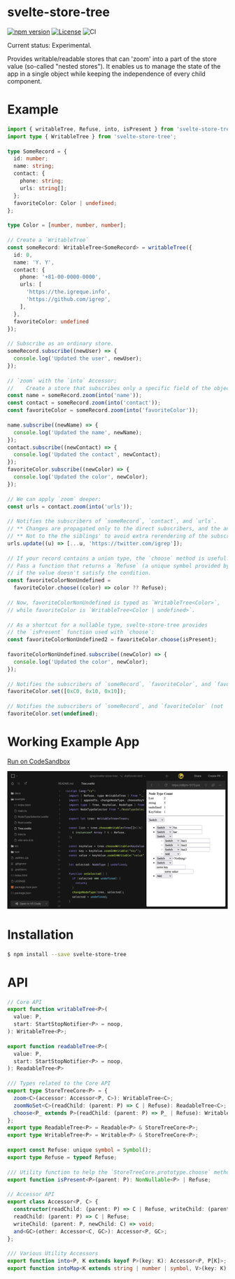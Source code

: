 # svelte-store-tree

[![npm version](https://badge.fury.io/js/svelte-store-tree.svg)](https://badge.fury.io/js/svelte-store-tree)
[![License](https://img.shields.io/badge/License-BSD_3--Clause-blue.svg)](https://opensource.org/licenses/BSD-3-Clause)
![CI](https://github.com/igrep/svelte-store-tree/actions/workflows/ci.yaml/badge.svg)

Current status: Experimental.

Provides writable/readable stores that can 'zoom' into a part of the store
value (so-called "nested stores"). It enables us to manage the state of the app
in a single object while keeping the independence of every child component.

# Example

<!-- BEGIN README TEST -->

```typescript
import { writableTree, Refuse, into, isPresent } from 'svelte-store-tree';
import type { WritableTree } from 'svelte-store-tree';

type SomeRecord = {
  id: number;
  name: string;
  contact: {
    phone: string;
    urls: string[];
  };
  favoriteColor: Color | undefined;
};

type Color = [number, number, number];

// Create a `WritableTree`
const someRecord: WritableTree<SomeRecord> = writableTree({
  id: 0,
  name: 'Y. Y',
  contact: {
    phone: '+81-00-0000-0000',
    urls: [
      'https://the.igreque.info',
      'https://github.com/igrep',
    ],
  },
  favoriteColor: undefined
});

// Subscribe as an ordinary store.
someRecord.subscribe((newUser) => {
  console.log('Updated the user', newUser);
});

// `zoom` with the `into` Accessor;
//    Create a store that subscribes only a specific field of the object
const name = someRecord.zoom(into('name'));
const contact = someRecord.zoom(into('contact'));
const favoriteColor = someRecord.zoom(into('favoriteColor'));

name.subscribe((newName) => {
  console.log('Updated the name', newName);
});
contact.subscribe((newContact) => {
  console.log('Updated the contact', newContact);
});
favoriteColor.subscribe((newColor) => {
  console.log('Updated the color', newColor);
});

// We can apply `zoom` deeper:
const urls = contact.zoom(into('urls'));

// Notifies the subscribers of `someRecord`, `contact`, and `urls`.
// ** Changes are propagated only to the direct subscribers, and the ancestors'. **
// ** Not to the the siblings' to avoid extra rerendering of the subscribing components. **
urls.update((u) => [...u, 'https://twitter.com/igrep']);

// If your record contains a union type, the `choose` method is useful.
// Pass a function that returns a `Refuse` (a unique symbol provided by this library)
// if the value doesn't satisfy the condition.
const favoriteColorNonUndefined =
  favoriteColor.choose((color) => color ?? Refuse);

// Now, favoriteColorNonUndefined is typed as `WritableTree<Color>`,
// while favoriteColor is `WritableTree<Color | undefined>`.

// As a shortcut for a nullable type, svelte-store-tree provides
// the `isPresent` function used with `choose`:
const favoriteColorNonUndefined2 = favoriteColor.choose(isPresent);

favoriteColorNonUndefined.subscribe((newColor) => {
  console.log('Updated the color', newColor);
});

// Notifies the subscribers of `someRecord`, `favoriteColor`, and `favoriteColorNonUndefined`.
favoriteColor.set([0xC0, 0x10, 0x10]);

// Notifies the subscribers of `someRecord`, and `favoriteColor` (not `favoriteColorNonUndefined`).
favoriteColor.set(undefined);
```

<!-- END README TEST -->

# Working Example App

<a href="https://codesandbox.io/p/github/igrep/svelte-store-tree/draft/floral-sound?workspace=%257B%2522activeFileId%2522%253Anull%252C%2522openFiles%2522%253A%255B%255D%252C%2522sidebarPanel%2522%253A%2522EXPLORER%2522%252C%2522gitSidebarPanel%2522%253A%2522COMMIT%2522%252C%2522sidekickItems%2522%253A%255B%257B%2522type%2522%253A%2522PREVIEW%2522%252C%2522taskId%2522%253A%2522dev%2522%252C%2522port%2522%253A5173%252C%2522key%2522%253A%2522cl84b20px00942a69505zsdx2%2522%252C%2522isMinimized%2522%253Afalse%252C%2522path%2522%253A%2522%252Fexample%252F%2522%257D%252C%257B%2522type%2522%253A%2522TASK_LOG%2522%252C%2522taskId%2522%253A%2522dev%2522%252C%2522key%2522%253A%2522cl84b1zcx00452a69im60ktrw%2522%252C%2522isMinimized%2522%253Afalse%257D%255D%257D">
Run on CodeSandbox

![Example App running on CodeSandbox](./docs/codesandbox.png "Example App running on CodeSandbox")
</a>

# Installation

```bash
$ npm install --save svelte-store-tree
```

# API

```typescript
// Core API
export function writableTree<P>(
  value: P,
  start: StartStopNotifier<P> = noop,
): WritableTree<P>;

export function readableTree<P>(
  value: P,
  start: StartStopNotifier<P> = noop,
): ReadableTree<P>

/// Types related to the Core API
export type StoreTreeCore<P> = {
  zoom<C>(accessor: Accessor<P, C>): WritableTree<C>;
  zoomNoSet<C>(readChild: (parent: P) => C | Refuse): ReadableTree<C>;
  choose<P_ extends P>(readChild: (parent: P) => P_ | Refuse): WritableTree<P_>;
};
export type ReadableTree<P> = Readable<P> & StoreTreeCore<P>;
export type WritableTree<P> = Writable<P> & StoreTreeCore<P>;

export const Refuse: unique symbol = Symbol();
export type Refuse = typeof Refuse;

/// Utility function to help the `StoreTreeCore.prototype.choose` method
export function isPresent<P>(parent: P): NonNullable<P> | Refuse;

// Accessor API
export class Accessor<P, C> {
  constructor(readChild: (parent: P) => C | Refuse, writeChild: (parent: P, newChild: C) => void);
  readChild: (parent: P) => C | Refuse;
  writeChild: (parent: P, newChild: C) => void;
  and<GC>(other: Accessor<C, GC>): Accessor<P, GC>;
};

/// Various Utility Accessors
export function into<P, K extends keyof P>(key: K): Accessor<P, P[K]>;
export function intoMap<K extends string | number | symbol, V>(key: K): Accessor<Map<K, V>, V>;
```
